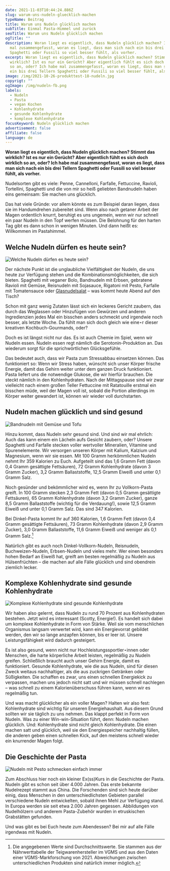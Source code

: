 ```yaml
---
date: 2021-11-03T10:44:24.886Z
slug: warum-uns-nudeln-gluecklich-machen
typeName: Beitrag
title: Warum uns Nudeln glücklich machen
subTitle: Einmal Pasta-Himmel und zurück
seoTitle: Warum uns Nudeln glücklich machen
ogTitle: ""
description: Woran liegt es eigentlich, dass Nudeln glücklich machen? Ich habe
  mal zusammengefasst, woran es liegt, dass man sich nach ein bis drei Tellern
  Spaghetti oder Fussili so viel besser fühlt, als vorher.
excerpt: Woran liegt es eigentlich, dass Nudeln glücklich machen? Stimmt das
  wirklich? Ist es nur ein Gerücht? Aber eigentlich fühlt es sich doch wirklich
  so an, oder? Ich habe mal zusammengefasst, woran es liegt, dass man sich nach
  ein bis drei Tellern Spaghetti oder Fussili so viel besser fühlt, als vorher.
image: /img/2021-10-26-produkttest-18-nudeln.jpg
copyrigt: ""
ogImage: /img/nudeln-fb.png
labels:
  - Nudeln
  - Pasta
  - vegan Kochen
  - Kohlenhydrate
  - gesunde Kohlenhydrate
  - komplexe Kohlenhydrate
focusKeyword: Nudeln glücklich machen
advertisement: false
affiliate: false
language: de
---
```

**Woran liegt es eigentlich, dass Nudeln glücklich machen? Stimmt das wirklich? Ist es nur ein Gerücht? Aber eigentlich fühlt es sich doch wirklich so an, oder? Ich habe mal zusammengefasst, woran es liegt, dass man sich nach ein bis drei Tellern Spaghetti oder Fussili so viel besser fühlt, als vorher.**

Nudelsorten gibt es viele: Penne, Cannelloni, Farfalle, Fettuccine, Ravioli, Tortellini, Spaghetti und die von mir so heiß geliebten Bandnudeln haben eins gemeinsam: Sie machen uns glücklich.

Das hat viele Gründe: vor allem könnte es zum Beispiel daran liegen, dass sie im Handumdrehen zubereitet sind. Wenn also nach getaner Arbeit der Magen ordentlich knurrt, beruhigt es uns ungemein, wenn wir nur schnell ein paar Nudeln in den Topf werfen müssen. Die Belohnung für den harten Tag gibt es dann schon in wenigen Minuten. Und dann heißt es: Willkommen im Pastahimmel.

## Welche Nudeln dürfen es heute sein?

![Welche Nudeln dürfen es heute sein?](/img/2021-10-26-produkttest-5-nudeln.jpg "Warum uns Nudeln glücklich machen")

Der nächste Punkt ist die unglaubliche Vielfältigkeit der Nudeln, die uns heute zur Verfügung stehen und die Kombinationsmöglichkeiten, die sich bieten. Spaghetti mit veganer Bolo, Bandnudeln mit Erbsen, gebratene Ravioli mit Gemüse, Reisnudeln mit Sojasauce, Rigatoni mit Pesto, Farfalle mit Tomatensauce oder [Glasnudelsalat](/2017/03/glasnudelsalat-mit-mango-vegan/) – was kommt heute Abend auf den Tisch?

Schon mit ganz wenig Zutaten lässt sich ein leckeres Gericht zaubern, das durch das Weglassen oder Hinzufügen von Gewürzen und anderen Ingredienzien jedes Mal ein bisschen anders schmeckt und irgendwie noch besser, als letzte Woche. Da fühlt man sich doch gleich wie eine⋆r dieser kreativen Kochbuch-Gourmands, oder?

Doch es ist längst nicht nur das. Es ist auch Chemie im Spiel, wenn wir Nudeln essen. Nudeln essen regt nämlich die Serotonin-Produktion an. Das wiederum sorgt für die sprichwörtlichen Glücksgefühle.

Das bedeutet auch, dass wir Pasta zum Stressabbau einsetzen können. Das funktioniert so: Wenn wir Stress haben, wünscht sich unser Körper frische Energie, damit das Gehirn weiter unter dem ganzen Druck funktioniert. Pasta liefert uns die notwendige Glukose, die wir hierfür brauchen. Die steckt nämlich in den Kohlenhydraten. Nach der Mittagspause sind wir zwar vielleicht nach einem großen Teller Fettuccine mit Ratatouille erstmal ein bisschen müde, weil der Magen voll ist, sobald die Portion allerdings im Körper weiter gewandert ist, können wir wieder voll durchstarten.

## Nudeln machen glücklich und sind gesund

![Bandnudeln mit Gemüse und Tofu](/img/2021-10-26-produkttest-28-nudeln.jpg "Warum uns Nudeln glücklich machen")

Hinzu kommt, dass Nudeln sehr gesund sind. Und sind wir mal ehrlich: Auch das kann einem ein Lächeln aufs Gesicht zaubern, oder? Unsere Spaghetti und Farfalle stecken voller wertvoller Mineralien, Vitamine und Spurenelemente. Wir versorgen unseren Körper mit Kalium, Kalzium und Magnesium, wenn wir sie essen. Mit 100 Gramm herkömmlichen Nudeln nehmt Ihr 359 Kalorien zu Euch. Aufgeteilt sind das 1,6 Gramm Fett (davon 0,4 Gramm gesättigte Fettsäuren), 72 Gramm Kohlenhydrate (davon 3 Gramm Zucker), 3,2 Gramm Ballaststoffe, 12,5 Gramm Eiweiß und unter 0,1 Gramm Salz.

Noch gesünder und bekömmlicher wird es, wenn Ihr zu Vollkorn-Pasta greift. In 100 Gramm stecken 2,3 Gramm Fett (davon 0,5 Gramm gesättigte Fettsäuren), 65 Gramm Kohlenhydrate (davon 3,2 Gramm Zucker), ganze 8,5 Gramm Ballaststoffe (wichtig für die Verdauung!), sowie 12,5 Gramm Eiweiß und unter 0,1 Gramm Salz. Das sind 347 Kalorien.

Bei Dinkel-Pasta kommt Ihr auf 360 Kalorien, 1,6 Gramm Fett (davon 0,4 Gramm gesättigte Fettsäuren), 73 Gramm Kohlenhydrate (davon 2,9 Gramm Zucker), 3,0 Gramm Ballaststoffe, 11,6 Gramm Eiweiß und weniger als 0,1 Gramm Salz.[^1] 

Natürlich gibt es auch noch Dinkel-Vollkorn-Nudeln, Reisnudeln, Buchweizen-Nudeln, Erbsen-Nudeln und vieles mehr. Wer einen besonders hohen Bedarf an Eiweiß hat, greift am besten regelmäßig zu Nudeln aus Hülsenfrüchten – die machen auf alle Fälle glücklich und sind obendrein ziemlich lecker.

## Komplexe Kohlenhydrate sind gesunde Kohlenhydrate

![Komplexe Kohlenhydrate sind gesunde Kohlenhydrate](/img/2021-10-26-produkttest-21-nudeln.jpg "Warum uns Nudeln glücklich machen")

Wir haben also gelernt, dass Nudeln zu rund 70 Prozent aus Kohlenhydraten bestehen. Jetzt wird es interessant (Scotty, Energie!). Es handelt sich dabei um komplexe Kohlenhydrate in Form von Stärke. Weil sie vom menschlichen Organismus langsam verwertet wird, kann ein Energievorrat gebildet werden, den wir so lange anzapfen können, bis er leer ist. Unsere Leistungsfähigkeit wird dadurch gesteigert.

Es ist also gesund, wenn nicht nur Hochleistungssportler⋆innen oder Menschen, die harte körperliche Arbeit leisten, regelmäßig zu Nudeln greifen. Schließlich braucht auch unser Gehirn Energie, damit es funktioniert. Gesunde Kohlenhydrate, wie die aus Nudeln, sind für diesen Zweck weitaus nachhaltiger, als die aus zuckrigen Getränken oder Süßigkeiten. Die schaffen es zwar, uns einen schnellen Energiekick zu verpassen, machen uns jedoch nicht satt und wir müssen schnell nachlegen – was schnell zu einem Kalorienüberschuss führen kann, wenn wir es regelmäßig tun.

Und was macht glücklicher als ein voller Magen? Halten wir also fest: Kohlenhydrate sind wichtig für unseren Energiehaushalt. Aus diesem Grund sollten wir sie täglich zu uns nehmen. Das klappt perfekt in Form von Nudeln. Was zu einer Win-win-Situation führt, denn: Nudeln machen glücklich. Und: Kohlenhydrate sind nicht gleich Kohlenhydrate. Die einen machen satt und glücklich, weil sie den Energiespeicher nachhaltig füllen, die anderen geben einen schnellen Kick, auf den meistens schnell wieder ein knurrender Magen folgt.

## Die Geschichte der Pasta

![Nudeln mit Pesto schmecken einfach immer](/img/2021-10-26-produkttest-8-nudeln.jpg "Komplexe Kohlenhydrate sind gesunde Kohlenhydrate")

Zum Abschluss hier noch ein kleiner Ex(ss)Kurs in die Geschichte der Pasta. Nudeln gibt es schon seit über 4.000 Jahren. Das erste bekannte Nudelrezept stammt aus China. Die Forschenden sind sich heute darüber einig, dass Menschen in den unterschiedlichsten Gebieten parallel verschiedene Nudeln entwickelten, sobald ihnen Mehl zur Verfügung stand. In Europa werden sie seit etwa 2.000 Jahren gegessen. Abbildungen von Nudelhölzern und anderem Pasta-Zubehör wurden in etruskischen Grabstätten gefunden.

Und was gibt es bei Euch heute zum Abendessen? Bei mir auf alle Fälle irgendwas mit Nudeln.

[^1]: Die angegebenen Werte sind Durchschnittswerte. Sie stammen aus der Nährwerttabelle der Teigwarenhersteller im VGMS und aus den Daten einer VGMS-Markforschung von 2021. Abweichungen zwischen unterschiedlichen Produkten sind natürlich immer möglich.